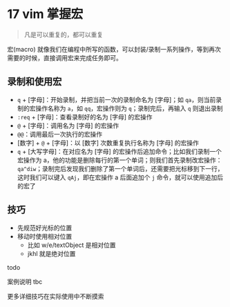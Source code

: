 # 17 vim 掌握宏

> 凡是可以重复的，都可以重复

宏(macro) 就像我们在编程中所写的函数，可以封装/录制一系列操作，等到再次需要的时候，直接调用宏来完成任务即可。



## 录制和使用宏

- `q` + [字母]：开始录制，并把当前一次的录制命名为 [字母]；如 `qa`，则当前录制的宏操作名称为 `a`，如 `qq`，宏操作则为 `q`；录制完后，再输入 `q` 则退出录制
- `:req` + [字母]：查看录制好的名为 [字母] 的宏操作
- `@` + [字母]：调用名为 [字母] 的宏操作
- `@@`：调用最后一次执行的宏操作
- [数字] + `@` + [字母]：以 [数字] 次数重复执行名称为 [字母] 的宏操作
- `q` + [大写字母]：在对应名为 [字母] 的宏操作后追加命令；比如我们录制一个宏操作为 a，他的功能是删除每行的第一个单词；则我们首先录制改宏操作：`qa^diw`；录制完后发现我们删除了第一个单词后，还需要把光标移到下一行，这时我们可以键入 `qAj`，即在宏操作 a 后面追加个 `j` 命令，就可以使用追加后的宏了

## 技巧

- 先规范好光标的位置
- 移动时使用相对位置
  - 比如 w/e/textObject 是相对位置
  - jkhl 就是绝对位置



todo 

案例说明 tbc

更多详细技巧在实际使用中不断摸索